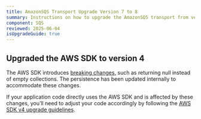 ```yaml
---
title: AmazonSQS Transport Upgrade Version 7 to 8
summary: Instructions on how to upgrade the AmazonSQS transport from version 7 to 8
component: SQS
reviewed: 2025-06-04
isUpgradeGuide: true
---
```


## Upgraded the AWS SDK to version 4

The AWS SDK introduces [breaking changes](https://docs.aws.amazon.com/sdk-for-net/v4/developer-guide/net-dg-v4.html), such as returning null instead of empty collections. The persistence has been updated internally to accommodate these changes.

If your application code directly uses the AWS SDK and is affected by these changes, you’ll need to adjust your code accordingly by following the [AWS SDK v4 upgrade guidelines](https://docs.aws.amazon.com/sdk-for-net/v4/developer-guide/net-dg-v4.html).